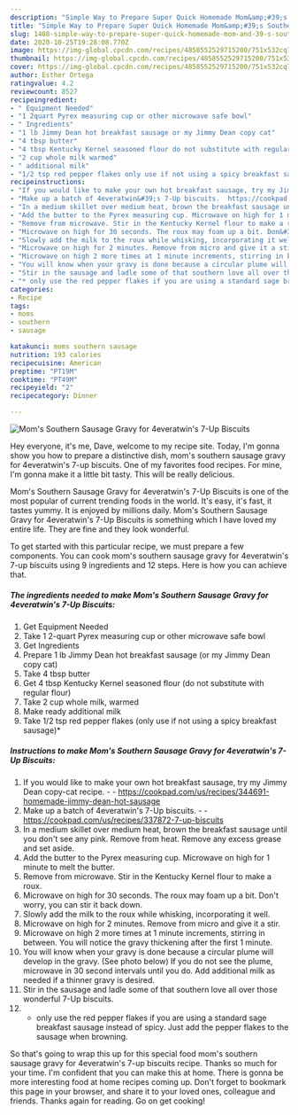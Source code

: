 ```yaml
---
description: "Simple Way to Prepare Super Quick Homemade Mom&amp;#39;s Southern Sausage Gravy for 4everatwin&amp;#39;s 7-Up Biscuits"
title: "Simple Way to Prepare Super Quick Homemade Mom&amp;#39;s Southern Sausage Gravy for 4everatwin&amp;#39;s 7-Up Biscuits"
slug: 1408-simple-way-to-prepare-super-quick-homemade-mom-and-39-s-southern-sausage-gravy-for-4everatwin-and-39-s-7-up-biscuits
date: 2020-10-25T19:28:08.770Z
image: https://img-global.cpcdn.com/recipes/4858552529715200/751x532cq70/moms-southern-sausage-gravy-for-4everatwins-7-up-biscuits-recipe-main-photo.jpg
thumbnail: https://img-global.cpcdn.com/recipes/4858552529715200/751x532cq70/moms-southern-sausage-gravy-for-4everatwins-7-up-biscuits-recipe-main-photo.jpg
cover: https://img-global.cpcdn.com/recipes/4858552529715200/751x532cq70/moms-southern-sausage-gravy-for-4everatwins-7-up-biscuits-recipe-main-photo.jpg
author: Esther Ortega
ratingvalue: 4.2
reviewcount: 8527
recipeingredient:
- " Equipment Needed"
- "1 2quart Pyrex measuring cup or other microwave safe bowl"
- " Ingredients"
- "1 lb Jimmy Dean hot breakfast sausage or my Jimmy Dean copy cat"
- "4 tbsp butter"
- "4 tbsp Kentucky Kernel seasoned flour do not substitute with regular flour"
- "2 cup whole milk warmed"
- " additional milk"
- "1/2 tsp red pepper flakes only use if not using a spicy breakfast sausage"
recipeinstructions:
- "If you would like to make your own hot breakfast sausage, try my Jimmy Dean copy-cat recipe.  https://cookpad.com/us/recipes/344691-homemade-jimmy-dean-hot-sausage"
- "Make up a batch of 4everatwin&#39;s 7-Up biscuits.  https://cookpad.com/us/recipes/337872-7-up-biscuits"
- "In a medium skillet over medium heat, brown the breakfast sausage until you don&#39;t see any pink. Remove from heat. Remove any excess grease and set aside."
- "Add the butter to the Pyrex measuring cup. Microwave on high for 1 minute to melt the butter."
- "Remove from microwave. Stir in the Kentucky Kernel flour to make a roux."
- "Microwave on high for 30 seconds. The roux may foam up a bit. Don&#39;t worry, you can stir it back down."
- "Slowly add the milk to the roux while whisking, incorporating it well."
- "Microwave on high for 2 minutes. Remove from micro and give it a stir."
- "Microwave on high 2 more times at 1 minute increments, stirring in between. You will notice the gravy thickening after the first 1 minute."
- "You will know when your gravy is done because a circular plume will develop in the gravy. (See photo below) If you do not see the plume, microwave in 30 second intervals until you do. Add additional milk as needed if a thinner gravy is desired."
- "Stir in the sausage and ladle some of that southern love all over those wonderful 7-Up biscuits."
- "* only use the red pepper flakes if you are using a standard sage breakfast sausage instead of spicy. Just add the pepper flakes to the sausage when browning."
categories:
- Recipe
tags:
- moms
- southern
- sausage

katakunci: moms southern sausage 
nutrition: 193 calories
recipecuisine: American
preptime: "PT19M"
cooktime: "PT49M"
recipeyield: "2"
recipecategory: Dinner

---
```



![Mom&#39;s Southern Sausage Gravy for 4everatwin&#39;s 7-Up Biscuits](https://img-global.cpcdn.com/recipes/4858552529715200/751x532cq70/moms-southern-sausage-gravy-for-4everatwins-7-up-biscuits-recipe-main-photo.jpg)

Hey everyone, it's me, Dave, welcome to my recipe site. Today, I'm gonna show you how to prepare a distinctive dish, mom&#39;s southern sausage gravy for 4everatwin&#39;s 7-up biscuits. One of my favorites food recipes. For mine, I'm gonna make it a little bit tasty. This will be really delicious.



Mom&#39;s Southern Sausage Gravy for 4everatwin&#39;s 7-Up Biscuits is one of the most popular of current trending foods in the world. It's easy, it's fast, it tastes yummy. It is enjoyed by millions daily. Mom&#39;s Southern Sausage Gravy for 4everatwin&#39;s 7-Up Biscuits is something which I have loved my entire life. They are fine and they look wonderful.


To get started with this particular recipe, we must prepare a few components. You can cook mom&#39;s southern sausage gravy for 4everatwin&#39;s 7-up biscuits using 9 ingredients and 12 steps. Here is how you can achieve that.

<!--inarticleads1-->

##### The ingredients needed to make Mom&#39;s Southern Sausage Gravy for 4everatwin&#39;s 7-Up Biscuits:

1. Get  Equipment Needed
1. Take 1 2-quart Pyrex measuring cup or other microwave safe bowl
1. Get  Ingredients
1. Prepare 1 lb Jimmy Dean hot breakfast sausage (or my Jimmy Dean copy cat)
1. Take 4 tbsp butter
1. Get 4 tbsp Kentucky Kernel seasoned flour (do not substitute with regular flour)
1. Take 2 cup whole milk, warmed
1. Make ready  additional milk
1. Take 1/2 tsp red pepper flakes (only use if not using a spicy breakfast sausage)*




<!--inarticleads2-->

##### Instructions to make Mom&#39;s Southern Sausage Gravy for 4everatwin&#39;s 7-Up Biscuits:

1. If you would like to make your own hot breakfast sausage, try my Jimmy Dean copy-cat recipe. -  - https://cookpad.com/us/recipes/344691-homemade-jimmy-dean-hot-sausage
1. Make up a batch of 4everatwin&#39;s 7-Up biscuits. -  - https://cookpad.com/us/recipes/337872-7-up-biscuits
1. In a medium skillet over medium heat, brown the breakfast sausage until you don&#39;t see any pink. Remove from heat. Remove any excess grease and set aside.
1. Add the butter to the Pyrex measuring cup. Microwave on high for 1 minute to melt the butter.
1. Remove from microwave. Stir in the Kentucky Kernel flour to make a roux.
1. Microwave on high for 30 seconds. The roux may foam up a bit. Don&#39;t worry, you can stir it back down.
1. Slowly add the milk to the roux while whisking, incorporating it well.
1. Microwave on high for 2 minutes. Remove from micro and give it a stir.
1. Microwave on high 2 more times at 1 minute increments, stirring in between. You will notice the gravy thickening after the first 1 minute.
1. You will know when your gravy is done because a circular plume will develop in the gravy. (See photo below) If you do not see the plume, microwave in 30 second intervals until you do. Add additional milk as needed if a thinner gravy is desired.
1. Stir in the sausage and ladle some of that southern love all over those wonderful 7-Up biscuits.
1. * only use the red pepper flakes if you are using a standard sage breakfast sausage instead of spicy. Just add the pepper flakes to the sausage when browning.




So that's going to wrap this up for this special food mom&#39;s southern sausage gravy for 4everatwin&#39;s 7-up biscuits recipe. Thanks so much for your time. I'm confident that you can make this at home. There is gonna be more interesting food at home recipes coming up. Don't forget to bookmark this page in your browser, and share it to your loved ones, colleague and friends. Thanks again for reading. Go on get cooking!
